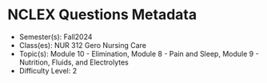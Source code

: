 # NCLEX Questions Metadata

- Semester(s): Fall2024
- Class(es): NUR 312 Gero Nursing Care
- Topic(s): Module 10 - Elimination, Module 8 - Pain and Sleep, Module 9 - Nutrition, Fluids, and Electrolytes
- Difficulty Level: 2
